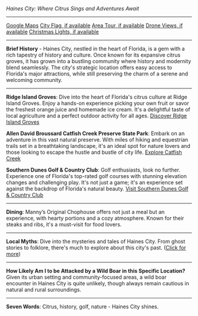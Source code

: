 *Haines City: Where Citrus Sings and Adventures Await*

---

[Google Maps](https://www.google.com/maps/place/Haines+City,+FL/data=!3m1!1e3)
[City Flag, if available](https://www.google.com/search?tbm=isch&q=Haines+City+FL+Flag+Picture)
[Area Tour, if available](https://www.youtube.com/results?search_query=Haines+City+FL+4k+tour)
[Drone Views, if available](https://www.youtube.com/results?search_query=Haines+City+FL+4k+drone)
[Christmas Lights, if available](https://www.youtube.com/results?search_query=Haines+City+FL+christmas+lights)

---

**Brief History** - Haines City, nestled in the heart of Florida, is a gem with a rich tapestry of history and culture. Once known for its expansive citrus groves, it has grown into a bustling community where history and modernity blend seamlessly. The city's strategic location offers easy access to Florida's major attractions, while still preserving the charm of a serene and welcoming community.

---

**Ridge Island Groves**: Dive into the heart of Florida's citrus culture at Ridge Island Groves. Enjoy a hands-on experience picking your own fruit or savor the freshest orange juice and homemade ice cream. It's a delightful taste of local agriculture and a perfect outdoor activity for all ages.
[Discover Ridge Island Groves](https://www.youtube.com/results?search_query=Haines+City+Ridge+Island+Groves)

**Allen David Broussard Catfish Creek Preserve State Park**: Embark on an adventure in this vast natural preserve. With miles of hiking and equestrian trails set in a breathtaking landscape, it's an ideal spot for nature lovers and those looking to escape the hustle and bustle of city life.
[Explore Catfish Creek](https://www.youtube.com/results?search_query=Haines+City+Catfish+Creek+Preserve+State+Park)

**Southern Dunes Golf & Country Club**: Golf enthusiasts, look no further. Experience one of Florida's top-rated golf courses with stunning elevation changes and challenging play. It's not just a game; it's an experience set against the backdrop of Florida's natural beauty.
[Visit Southern Dunes Golf & Country Club](https://www.youtube.com/results?search_query=Haines+City+Southern+Dunes+Golf)

---

**Dining**: Manny’s Original Chophouse offers not just a meal but an experience, with hearty portions and a cozy atmosphere. Known for their steaks and ribs, it's a must-visit for food lovers.

---

**Local Myths**: Dive into the mysteries and tales of Haines City. From ghost stories to folklore, there's much to explore about this city's past. ([Click for more](https://www.google.com/search?q=Haines+City+FL+local+myths))

---

**How Likely Am I to be Attacked by a Wild Boar in this Specific Location?** Given its urban setting and community-focused areas, a wild boar encounter in Haines City is quite unlikely, though always remain cautious in natural and rural surroundings.

---

**Seven Words**: Citrus, history, golf, nature - Haines City shines.